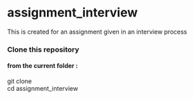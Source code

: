 # assignment_interview
This is created for an assignment given in an interview process


### Clone this repository 
#### from the current folder :
git clone \
cd assignment_interview


